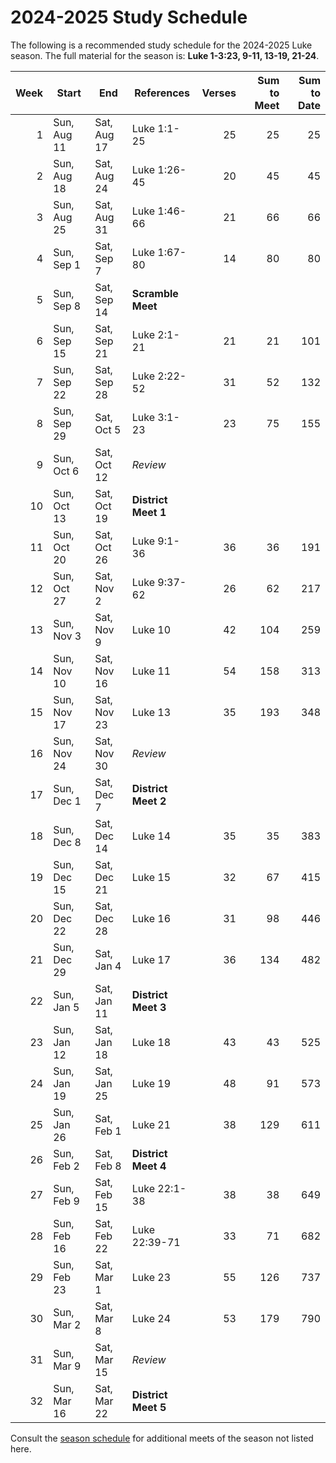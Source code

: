 <!--% hide_header_photo -->

# 2024-2025 Study Schedule

The following is a recommended study schedule for the 2024-2025 Luke season.
The full material for the season is: **Luke 1-3:23, 9-11, 13-19, 21-24**.

| Week | Start       | End         | References          | Verses | Sum to Meet | Sum to Date |
| ---: | ----------- | ----------- | ------------------- | -----: | ----------: | ----------: |
|    1 | Sun, Aug 11 | Sat, Aug 17 | Luke 1:1-25         |     25 |          25 |          25 |
|    2 | Sun, Aug 18 | Sat, Aug 24 | Luke 1:26-45        |     20 |          45 |          45 |
|    3 | Sun, Aug 25 | Sat, Aug 31 | Luke 1:46-66        |     21 |          66 |          66 |
|    4 | Sun, Sep 1  | Sat, Sep 7  | Luke 1:67-80        |     14 |          80 |          80 |
|    5 | Sun, Sep 8  | Sat, Sep 14 | **Scramble Meet**   |        |             |             |
|    6 | Sun, Sep 15 | Sat, Sep 21 | Luke 2:1-21         |     21 |          21 |         101 |
|    7 | Sun, Sep 22 | Sat, Sep 28 | Luke 2:22-52        |     31 |          52 |         132 |
|    8 | Sun, Sep 29 | Sat, Oct 5  | Luke 3:1-23         |     23 |          75 |         155 |
|    9 | Sun, Oct 6  | Sat, Oct 12 | *Review*            |        |             |             |
|   10 | Sun, Oct 13 | Sat, Oct 19 | **District Meet 1** |        |             |             |
|   11 | Sun, Oct 20 | Sat, Oct 26 | Luke 9:1-36         |     36 |          36 |         191 |
|   12 | Sun, Oct 27 | Sat, Nov 2  | Luke 9:37-62        |     26 |          62 |         217 |
|   13 | Sun, Nov 3  | Sat, Nov 9  | Luke 10             |     42 |         104 |         259 |
|   14 | Sun, Nov 10 | Sat, Nov 16 | Luke 11             |     54 |         158 |         313 |
|   15 | Sun, Nov 17 | Sat, Nov 23 | Luke 13             |     35 |         193 |         348 |
|   16 | Sun, Nov 24 | Sat, Nov 30 | *Review*            |        |             |             |
|   17 | Sun, Dec 1  | Sat, Dec 7  | **District Meet 2** |        |             |             |
|   18 | Sun, Dec 8  | Sat, Dec 14 | Luke 14             |     35 |          35 |         383 |
|   19 | Sun, Dec 15 | Sat, Dec 21 | Luke 15             |     32 |          67 |         415 |
|   20 | Sun, Dec 22 | Sat, Dec 28 | Luke 16             |     31 |          98 |         446 |
|   21 | Sun, Dec 29 | Sat, Jan 4  | Luke 17             |     36 |         134 |         482 |
|   22 | Sun, Jan 5  | Sat, Jan 11 | **District Meet 3** |        |             |             |
|   23 | Sun, Jan 12 | Sat, Jan 18 | Luke 18             |     43 |          43 |         525 |
|   24 | Sun, Jan 19 | Sat, Jan 25 | Luke 19             |     48 |          91 |         573 |
|   25 | Sun, Jan 26 | Sat, Feb 1  | Luke 21             |     38 |         129 |         611 |
|   26 | Sun, Feb 2  | Sat, Feb 8  | **District Meet 4** |        |             |             |
|   27 | Sun, Feb 9  | Sat, Feb 15 | Luke 22:1-38        |     38 |          38 |         649 |
|   28 | Sun, Feb 16 | Sat, Feb 22 | Luke 22:39-71       |     33 |          71 |         682 |
|   29 | Sun, Feb 23 | Sat, Mar 1  | Luke 23             |     55 |         126 |         737 |
|   30 | Sun, Mar 2  | Sat, Mar 8  | Luke 24             |     53 |         179 |         790 |
|   31 | Sun, Mar 9  | Sat, Mar 15 | *Review*            |        |             |             |
|   32 | Sun, Mar 16 | Sat, Mar 22 | **District Meet 5** |        |             |             |

Consult the [season schedule](season_schedule.md) for additional meets of the
season not listed here.
